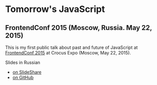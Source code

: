 # Tomorrow's JavaScript
## FrontendConf 2015 (Moscow, Russia. May 22, 2015)

This is my first public talk about past and future of JavaScript at [FrontendConf 2015](http://frontendconf.ru/) at Crocus Expo (Moscow, May 22, 2015).

Slides in Russian

- [on SlideShare](http://www.slideshare.net/SergeyRubanov/javascript-48352266)
- [on GitHub](tomorrow_JS.pdf)